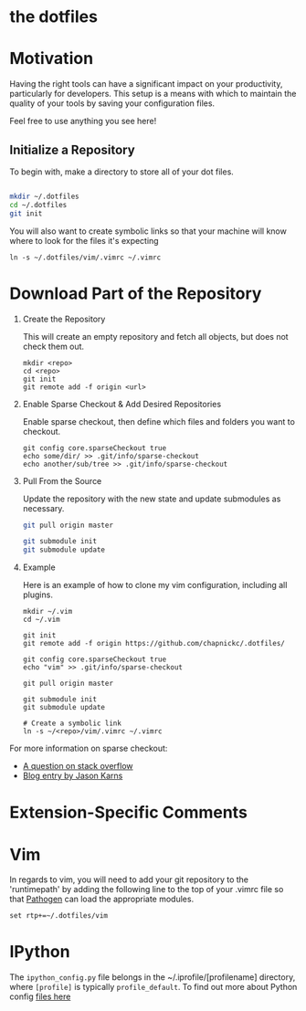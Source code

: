 # the dotfiles



# Motivation

Having the right tools can have a significant 
impact on your productivity, particularly for developers. This setup is a means with which to maintain the quality of your tools
by saving your configuration files.

Feel free to use anything you see here!

## Initialize a Repository

To begin with, make a directory to store all of your dot files. 

```bash

mkdir ~/.dotfiles
cd ~/.dotfiles
git init

```





You will also want to create symbolic links so that your
machine will know where to look for the files it's expecting

<code>ln -s ~/.dotfiles/vim/.vimrc ~/.vimrc</code>




# Download Part of the Repository

 
1. Create the Repository

   This will create an empty repository and fetch all objects, but 
   does not check them out.

    ``` 
    mkdir <repo>
    cd <repo>
    git init
    git remote add -f origin <url>
    ```

2. Enable Sparse Checkout & Add Desired Repositories

   Enable sparse checkout, then define which files and 
   folders you want to checkout.

    ```
    git config core.sparseCheckout true
    echo some/dir/ >> .git/info/sparse-checkout
    echo another/sub/tree >> .git/info/sparse-checkout
    ```

3. Pull From the Source

    Update the repository with the new state and update submodules 
    as necessary.

    ```bash
    git pull origin master

    git submodule init
    git submodule update
    ```

4. Example

    Here is an example of how to clone my vim configuration, including
    all plugins.

    ```
    mkdir ~/.vim 
    cd ~/.vim

    git init
    git remote add -f origin https://github.com/chapnickc/.dotfiles/

    git config core.sparseCheckout true
    echo "vim" >> .git/info/sparse-checkout 

    git pull origin master

    git submodule init
    git submodule update

    # Create a symbolic link
    ln -s ~/<repo>/vim/.vimrc ~/.vimrc
    ```

For more information on sparse checkout:
+ [A question on stack overflow](http://stackoverflow.com/questions/600079/is-there-any-way-to-clone-a-git-repositorys-sub-directory-only)
+ [Blog entry by Jason Karns](http://jasonkarns.com/blog/subdirectory-checkouts-with-git-sparse-checkout/)


# Extension-Specific Comments

# Vim 

In regards to vim, you will need to add your git repository to the 
'runtimepath' by adding the following line to the top of 
your .vimrc file so that [Pathogen](https://github.com/tpope/vim-pathogen)
can load the appropriate modules.


<code>set rtp+=~/.dotfiles/vim</code>


# IPython

The `ipython_config.py` file belongs in the ~/.iprofile/[profilename]
directory, where `[profile]` is typically `profile_default`. To 
find out more about Python config [files here](http://ipython.readthedocs.io/en/stable/config/intro.html#setting-config)



